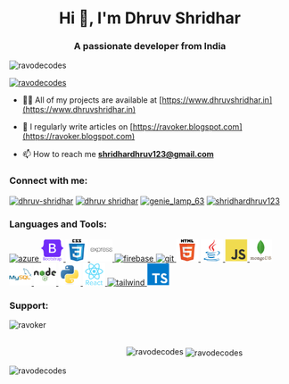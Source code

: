 <h1 align="center">Hi 👋, I'm Dhruv Shridhar</h1>
<h3 align="center">A passionate developer from India</h3>

<p align="left"> <img src="https://komarev.com/ghpvc/?username=ravodecodes&label=Profile%20views&color=0e75b6&style=flat" alt="ravodecodes" /> </p>

<p align="left"> <a href="https://github.com/ryo-ma/github-profile-trophy"><img src="https://github-profile-trophy.vercel.app/?username=ravodecodes" alt="ravodecodes" /></a> </p>

- 👨‍💻 All of my projects are available at [https://www.dhruvshridhar.in](https://www.dhruvshridhar.in)

- 📝 I regularly write articles on [https://ravoker.blogspot.com](https://ravoker.blogspot.com)

- 📫 How to reach me **shridhardhruv123@gmail.com**

<h3 align="left">Connect with me:</h3>
<p align="left">
<a href="https://codepen.io/dhruv-shridhar" target="blank"><img align="center" src="https://raw.githubusercontent.com/rahuldkjain/github-profile-readme-generator/master/src/images/icons/Social/codepen.svg" alt="dhruv-shridhar" height="30" width="40" /></a>
<a href="https://linkedin.com/in/dhruv shridhar" target="blank"><img align="center" src="https://raw.githubusercontent.com/rahuldkjain/github-profile-readme-generator/master/src/images/icons/Social/linked-in-alt.svg" alt="dhruv shridhar" height="30" width="40" /></a>
<a href="https://www.codechef.com/users/genie_lamp_63" target="blank"><img align="center" src="https://cdn.jsdelivr.net/npm/simple-icons@3.1.0/icons/codechef.svg" alt="genie_lamp_63" height="30" width="40" /></a>
<a href="https://www.leetcode.com/shridhardhruv123" target="blank"><img align="center" src="https://raw.githubusercontent.com/rahuldkjain/github-profile-readme-generator/master/src/images/icons/Social/leet-code.svg" alt="shridhardhruv123" height="30" width="40" /></a>
</p>

<h3 align="left">Languages and Tools:</h3>
<p align="left"> <a href="https://azure.microsoft.com/en-in/" target="_blank" rel="noreferrer"> <img src="https://www.vectorlogo.zone/logos/microsoft_azure/microsoft_azure-icon.svg" alt="azure" width="40" height="40"/> </a> <a href="https://getbootstrap.com" target="_blank" rel="noreferrer"> <img src="https://raw.githubusercontent.com/devicons/devicon/master/icons/bootstrap/bootstrap-plain-wordmark.svg" alt="bootstrap" width="40" height="40"/> </a> <a href="https://www.w3schools.com/css/" target="_blank" rel="noreferrer"> <img src="https://raw.githubusercontent.com/devicons/devicon/master/icons/css3/css3-original-wordmark.svg" alt="css3" width="40" height="40"/> </a> <a href="https://expressjs.com" target="_blank" rel="noreferrer"> <img src="https://raw.githubusercontent.com/devicons/devicon/master/icons/express/express-original-wordmark.svg" alt="express" width="40" height="40"/> </a> <a href="https://firebase.google.com/" target="_blank" rel="noreferrer"> <img src="https://www.vectorlogo.zone/logos/firebase/firebase-icon.svg" alt="firebase" width="40" height="40"/> </a> <a href="https://git-scm.com/" target="_blank" rel="noreferrer"> <img src="https://www.vectorlogo.zone/logos/git-scm/git-scm-icon.svg" alt="git" width="40" height="40"/> </a> <a href="https://www.w3.org/html/" target="_blank" rel="noreferrer"> <img src="https://raw.githubusercontent.com/devicons/devicon/master/icons/html5/html5-original-wordmark.svg" alt="html5" width="40" height="40"/> </a> <a href="https://www.java.com" target="_blank" rel="noreferrer"> <img src="https://raw.githubusercontent.com/devicons/devicon/master/icons/java/java-original.svg" alt="java" width="40" height="40"/> </a> <a href="https://developer.mozilla.org/en-US/docs/Web/JavaScript" target="_blank" rel="noreferrer"> <img src="https://raw.githubusercontent.com/devicons/devicon/master/icons/javascript/javascript-original.svg" alt="javascript" width="40" height="40"/> </a> <a href="https://www.mongodb.com/" target="_blank" rel="noreferrer"> <img src="https://raw.githubusercontent.com/devicons/devicon/master/icons/mongodb/mongodb-original-wordmark.svg" alt="mongodb" width="40" height="40"/> </a> <a href="https://www.mysql.com/" target="_blank" rel="noreferrer"> <img src="https://raw.githubusercontent.com/devicons/devicon/master/icons/mysql/mysql-original-wordmark.svg" alt="mysql" width="40" height="40"/> </a> <a href="https://nodejs.org" target="_blank" rel="noreferrer"> <img src="https://raw.githubusercontent.com/devicons/devicon/master/icons/nodejs/nodejs-original-wordmark.svg" alt="nodejs" width="40" height="40"/> </a> <a href="https://www.python.org" target="_blank" rel="noreferrer"> <img src="https://raw.githubusercontent.com/devicons/devicon/master/icons/python/python-original.svg" alt="python" width="40" height="40"/> </a> <a href="https://reactjs.org/" target="_blank" rel="noreferrer"> <img src="https://raw.githubusercontent.com/devicons/devicon/master/icons/react/react-original-wordmark.svg" alt="react" width="40" height="40"/> </a> <a href="https://tailwindcss.com/" target="_blank" rel="noreferrer"> <img src="https://www.vectorlogo.zone/logos/tailwindcss/tailwindcss-icon.svg" alt="tailwind" width="40" height="40"/> </a> <a href="https://www.typescriptlang.org/" target="_blank" rel="noreferrer"> <img src="https://raw.githubusercontent.com/devicons/devicon/master/icons/typescript/typescript-original.svg" alt="typescript" width="40" height="40"/> </a> </p>

<h3 align="left">Support:</h3>
<p><a href="https://ko-fi.com/ravoker"> <img align="left" src="https://cdn.ko-fi.com/cdn/kofi3.png?v=3" height="50" width="210" alt="ravoker" /></a></p><br><br>

<p><img align="left" src="https://github-readme-stats.vercel.app/api/top-langs?username=ravodecodes&show_icons=true&locale=en&layout=compact" alt="ravodecodes" /></p>

<p>&nbsp;<img align="center" src="https://github-readme-stats.vercel.app/api?username=ravodecodes&show_icons=true&locale=en" alt="ravodecodes" /></p>

<p><img align="center" src="https://github-readme-streak-stats.herokuapp.com/?user=ravodecodes&" alt="ravodecodes" /></p>
